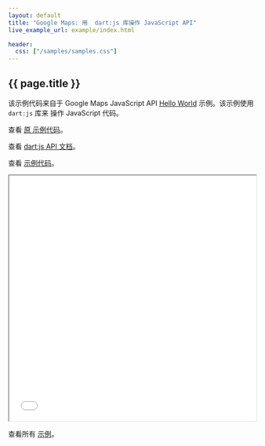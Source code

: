 ```yaml
---
layout: default
title: "Google Maps: 用  dart:js 库操作 JavaScript API"
live_example_url: example/index.html

header:
  css: ["/samples/samples.css"]
---
```


## {{ page.title }}

该示例代码来自于 Google Maps JavaScript API 
[Hello World]( https://developers.google.com/maps/documentation/javascript/tutorial#HelloWorld)
示例。该示例使用 `dart:js` 库来
操作 JavaScript 代码。

查看
[原
示例代码](https://developers.google.com/maps/documentation/javascript/examples/map-simple)。

查看 [dart:js API
文档](http://api.dartlang.org/docs/releases/latest/dart_js.html)。

查看
[示例代码](https://code.google.com/p/dart/source/browse/#svn%2Fbranches%2Fbleeding_edge%2Fdart%2Fsamples%2Fgoogle_maps)。

<iframe class="running-app-frame"
        style="height:500px;width:100%;"
        src="{{page.live_example_url}}">
</iframe>

查看所有 [示例](/samples/)。
